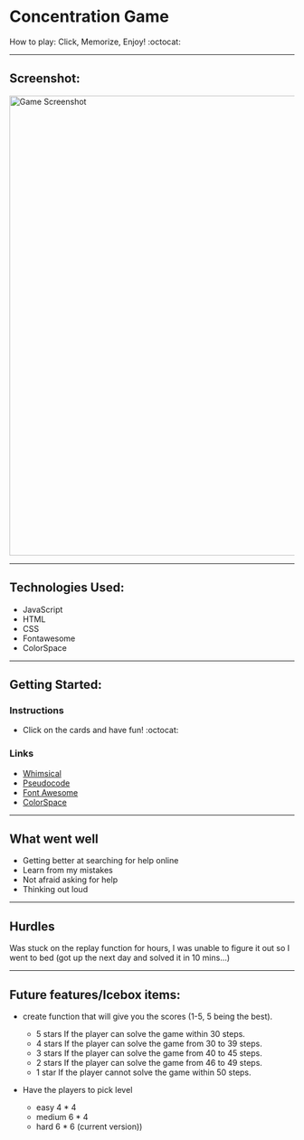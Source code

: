 #  Concentration Game

How to play: Click, Memorize, Enjoy! :octocat:


---
## Screenshot: 

<img width="814" alt="Game Screenshot" src="https://user-images.githubusercontent.com/104362645/184216371-8137ad50-bb84-4f1d-94be-02c76470271e.png">


---
## Technologies Used:

+ JavaScript
+ HTML
+ CSS
+ Fontawesome
+ ColorSpace


---
## Getting Started: 

### Instructions
+ Click on the cards and have fun! :octocat:

### Links
+ [Whimsical](https://whimsical.com/Xcjun37udFmtK5irbhc6Td#)
+ [Pseudocode](https://docs.google.com/document/d/1V3LmyedQS7Yxx9bd09VqUS3IcurJLoH0Qo1KN671gW8/edit)
+ [Font Awesome](https://fontawesome.com/)
+ [ColorSpace](https://mycolor.space/)


---
## What went well

- Getting better at searching for help online
- Learn from my mistakes
- Not afraid asking for help
- Thinking out loud


---
## Hurdles

Was stuck on the replay function for hours, I was unable to figure it out so I went to bed (got up the next day and solved it in 10 mins...)


---
## Future features/Icebox items:

- create function that will give you the scores (1-5, 5 being the best). 
    - 5 stars If the player can solve the game within 30 steps. 
    - 4 stars If the player can solve the game from 30 to 39 steps.
    - 3 stars If the player can solve the game from 40 to 45 steps.
    - 2 stars If the player can solve the game from 46 to 49 steps.
    - 1 star If the player cannot solve the game within 50 steps.

- Have the players to pick level 
    - easy 4 * 4
    - medium 6 * 4
    - hard 6 * 6 (current version)) 